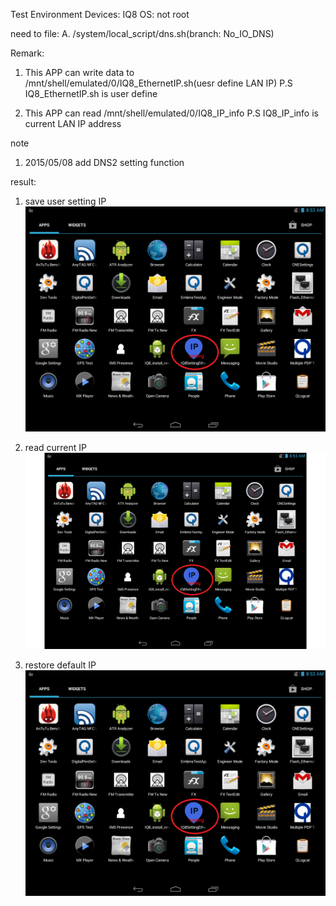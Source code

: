 Test Environment
Devices: IQ8 
OS: not root

need to file:
A. /system/local_script/dns.sh(branch: No_IO_DNS)

Remark:
1. This APP can write data to /mnt/shell/emulated/0/IQ8_EthernetIP.sh(uesr define LAN IP)
P.S IQ8_EthernetIP.sh is user define

2. This APP can read /mnt/shell/emulated/0/IQ8_IP_info
P.S IQ8_IP_info is current LAN IP address

note
1. 2015/05/08 add DNS2 setting function

result:
1. save user setting IP
![alt tag](https://github.com/showoowohs/Po_git/blob/master/IQ8SettingEthernetIP/demo/save.gif)

2. read current IP
![alt tag](https://github.com/showoowohs/Po_git/blob/master/IQ8SettingEthernetIP/demo/read.gif)

3. restore default IP
![alt tag](https://github.com/showoowohs/Po_git/blob/master/IQ8SettingEthernetIP/demo/default.gif)